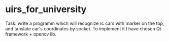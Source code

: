 # uirs_for_university
Task: write a programm which will recognize rc cars with marker on the top, and tanslate car's coordinates by socket. To implement it I have chosen Qt framework + opencv lib.
